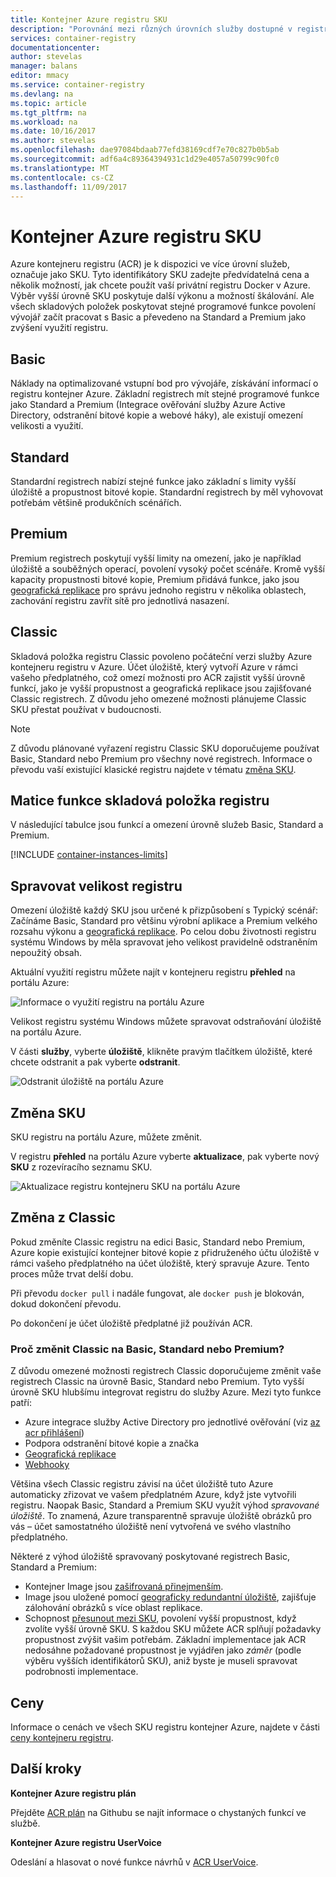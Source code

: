 ```yaml
---
title: Kontejner Azure registru SKU
description: "Porovnání mezi různých úrovních služby dostupné v registru kontejner Azure"
services: container-registry
documentationcenter: 
author: stevelas
manager: balans
editor: mmacy
ms.service: container-registry
ms.devlang: na
ms.topic: article
ms.tgt_pltfrm: na
ms.workload: na
ms.date: 10/16/2017
ms.author: stevelas
ms.openlocfilehash: dae97084bdaab77efd38169cdf7e70c827b0b5ab
ms.sourcegitcommit: adf6a4c89364394931c1d29e4057a50799c90fc0
ms.translationtype: MT
ms.contentlocale: cs-CZ
ms.lasthandoff: 11/09/2017
---
```

# <a name="azure-container-registry-skus"></a>Kontejner Azure registru SKU

Azure kontejneru registru (ACR) je k dispozici ve více úrovní služeb, označuje jako SKU. Tyto identifikátory SKU zadejte předvídatelná cena a několik možností, jak chcete použít vaší privátní registru Docker v Azure. Výběr vyšší úrovně SKU poskytuje další výkonu a možností škálování. Ale všech skladových položek poskytovat stejné programové funkce povolení vývojář začít pracovat s Basic a převedeno na Standard a Premium jako zvýšení využití registru.

## <a name="basic"></a>Basic
Náklady na optimalizované vstupní bod pro vývojáře, získávání informací o registru kontejner Azure. Základní registrech mít stejné programové funkce jako Standard a Premium (Integrace ověřování služby Azure Active Directory, odstranění bitové kopie a webové háky), ale existují omezení velikosti a využití.

## <a name="standard"></a>Standard
Standardní registrech nabízí stejné funkce jako základní s limity vyšší úložiště a propustnost bitové kopie. Standardní registrech by měl vyhovovat potřebám většině produkčních scénářích.

## <a name="premium"></a>Premium
Premium registrech poskytují vyšší limity na omezení, jako je například úložiště a souběžných operací, povolení vysoký počet scénáře. Kromě vyšší kapacity propustnosti bitové kopie, Premium přidává funkce, jako jsou [geografická replikace](container-registry-geo-replication.md) pro správu jednoho registru v několika oblastech, zachování registru zavřít sítě pro jednotlivá nasazení.

## <a name="classic"></a>Classic
Skladová položka registru Classic povoleno počáteční verzi služby Azure kontejneru registru v Azure. Účet úložiště, který vytvoří Azure v rámci vašeho předplatného, což omezí možnosti pro ACR zajistit vyšší úrovně funkcí, jako je vyšší propustnost a geografická replikace jsou zajišťované Classic registrech. Z důvodu jeho omezené možnosti plánujeme Classic SKU přestat používat v budoucnosti.

> [!NOTE]
> Z důvodu plánované vyřazení registru Classic SKU doporučujeme používat Basic, Standard nebo Premium pro všechny nové registrech. Informace o převodu vaší existující klasické registru najdete v tématu [změna SKU](#changing-skus).
>

## <a name="registry-sku-feature-matrix"></a>Matice funkce skladová položka registru

V následující tabulce jsou funkcí a omezení úrovně služeb Basic, Standard a Premium.

[!INCLUDE [container-instances-limits](../../includes/container-registry-limits.md)]

## <a name="manage-registry-size"></a>Spravovat velikost registru
Omezení úložiště každý SKU jsou určené k přizpůsobení s Typický scénář: Začínáme Basic, Standard pro většinu výrobní aplikace a Premium velkého rozsahu výkonu a [geografická replikace](container-registry-geo-replication.md). Po celou dobu životnosti registru systému Windows by měla spravovat jeho velikost pravidelně odstraněním nepoužitý obsah.

Aktuální využití registru můžete najít v kontejneru registru **přehled** na portálu Azure:

![Informace o využití registru na portálu Azure](media/container-registry-skus/registry-overview-quotas.png)

Velikost registru systému Windows můžete spravovat odstraňování úložiště na portálu Azure.

V části **služby**, vyberte **úložiště**, klikněte pravým tlačítkem úložiště, které chcete odstranit a pak vyberte **odstranit**.

![Odstranit úložiště na portálu Azure](media/container-registry-skus/delete-repository-portal.png)

## <a name="changing-skus"></a>Změna SKU

SKU registru na portálu Azure, můžete změnit.

V registru **přehled** na portálu Azure vyberte **aktualizace**, pak vyberte nový **SKU** z rozevíracího seznamu SKU.

![Aktualizace registru kontejneru SKU na portálu Azure](media/container-registry-skus/update-registry-sku.png)

## <a name="changing-from-classic"></a>Změna z Classic
Pokud změníte Classic registru na edici Basic, Standard nebo Premium, Azure kopie existující kontejner bitové kopie z přidruženého účtu úložiště v rámci vašeho předplatného na účet úložiště, který spravuje Azure. Tento proces může trvat delší dobu.

Při převodu `docker pull` i nadále fungovat, ale `docker push` je blokován, dokud dokončení převodu.

Po dokončení je účet úložiště předplatné již používán ACR.

### <a name="why-change-from-classic-to-basic-standard-or-premium"></a>Proč změnit Classic na Basic, Standard nebo Premium?

Z důvodu omezené možnosti registrech Classic doporučujeme změnit vaše registrech Classic na úrovně Basic, Standard nebo Premium. Tyto vyšší úrovně SKU hlubšímu integrovat registru do služby Azure. Mezi tyto funkce patří:

* Azure integrace služby Active Directory pro jednotlivé ověřování (viz [az acr přihlášení](/cli/azure/acr?view=azure-cli-latest#az_acr_login))
* Podpora odstranění bitové kopie a značka
* [Geografická replikace](container-registry-geo-replication.md)
* [Webhooky](container-registry-webhook.md)

Většina všech Classic registru závisí na účet úložiště tuto Azure automaticky zřizovat ve vašem předplatném Azure, když jste vytvořili registru. Naopak Basic, Standard a Premium SKU využít výhod *spravované úložiště*. To znamená, Azure transparentně spravuje úložiště obrázků pro vás – účet samostatného úložiště není vytvořená ve svého vlastního předplatného.

Některé z výhod úložiště spravovaný poskytované registrech Basic, Standard a Premium:

* Kontejner Image jsou [zašifrovaná přinejmenším](../storage/common/storage-service-encryption.md).
* Image jsou uložené pomocí [geograficky redundantní úložiště](../storage/common/storage-redundancy.md#geo-redundant-storage), zajišťuje zálohování obrázků s více oblast replikace.
* Schopnost [přesunout mezi SKU](#changing-skus), povolení vyšší propustnost, když zvolíte vyšší úrovně SKU. S každou SKU můžete ACR splňují požadavky propustnost zvýšit vašim potřebám. Základní implementace jak ACR nedosáhne požadované propustnost je vyjádřen jako *záměr* (podle výběru vyšších identifikátorů SKU), aniž byste je museli spravovat podrobnosti implementace.

## <a name="pricing"></a>Ceny

Informace o cenách ve všech SKU registru kontejner Azure, najdete v části [ceny kontejneru registru](https://azure.microsoft.com/pricing/details/container-registry/).

## <a name="next-steps"></a>Další kroky

**Kontejner Azure registru plán**

Přejděte [ACR plán](https://aka.ms/acr/roadmap) na Githubu se najít informace o chystaných funkcí ve službě.

**Kontejner Azure registru UserVoice**

Odeslání a hlasovat o nové funkce návrhů v [ACR UserVoice](https://feedback.azure.com/forums/903958-azure-container-registry).